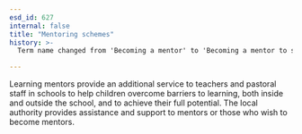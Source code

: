 ```yaml
---
esd_id: 627
internal: false
title: "Mentoring schemes"
history: >-
  Term name changed from 'Becoming a mentor' to 'Becoming a mentor to students' and scope notes added in version 2.02. Term name changed from 'Becoming a mentor to students' to 'Education - mentoring schemes' in version 3.00. Name changed to 'Mentoring schemes' in version 4.00.

---
```


Learning mentors provide an additional service to teachers and pastoral staff in schools to help children overcome barriers to learning, both inside and outside the school, and to achieve their full potential. The local authority provides assistance and support to mentors or those who wish to become mentors.

